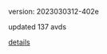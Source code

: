 version: 2023030312-402e

updated 137 avds

[details](https://github.com/0x74f917491bfa7ebfa379/ali_avd_db/blob/master/change_log/2023/03/03/12/402e.txt)